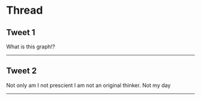 # Thread

## Tweet 1

What is this graph!?

---

## Tweet 2

Not only am I not prescient I am not an original thinker. Not my day

---

